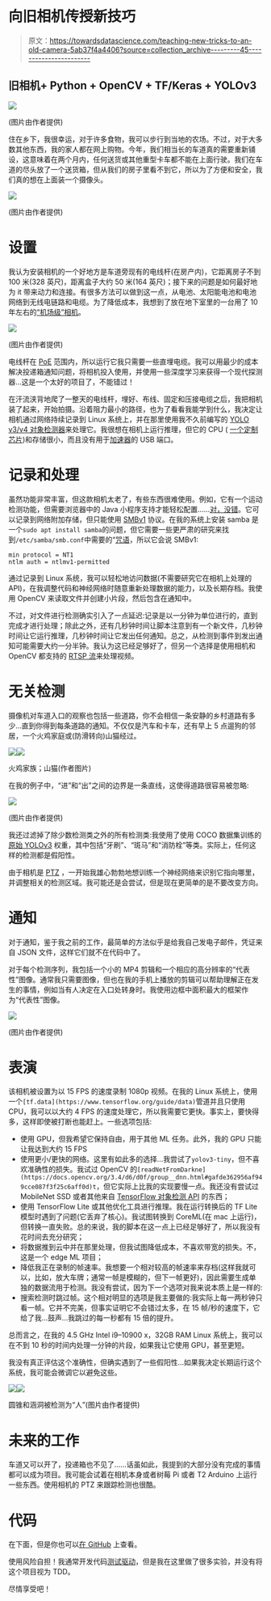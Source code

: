 # 向旧相机传授新技巧

> 原文：<https://towardsdatascience.com/teaching-new-tricks-to-an-old-camera-5ab37f4a4406?source=collection_archive---------45----------------------->

## 旧相机+ Python + OpenCV + TF/Keras + YOLOv3

![](img/309873db813f6930594e8d6583fbf264.png)

(图片由作者提供)

住在乡下，我很幸运，对于许多食物，我可以步行到当地的农场。不过，对于大多数其他东西，我的家人都在网上购物。今年，我们相当长的车道真的需要重新铺设，这意味着在两个月内，任何送货或其他重型卡车都不能在上面行驶。我们在车道的尽头放了一个送货箱，但从我们的房子里看不到它，所以为了方便和安全，我们真的想在上面装一个摄像头。

![](img/2da86422febd3be74b946b038e6d8f4e.png)

(图片由作者提供)

# 设置

我认为安装相机的一个好地方是车道旁现有的电线杆(在房产内)，它距离房子不到 100 米(328 英尺)，距离盒子大约 50 米(164 英尺)；接下来的问题是如何最好地为 it 带来动力和连接。有很多方法可以做到这一点，从电池、太阳能电池和电池网络到无线电链路和电缆。为了降低成本，我想到了放在地下室里的一台用了 10 年左右的[“机场级”相机](https://www.axis.com/en-us/products/axis-q6035-e)。

![](img/fd78b12bf966cabcd24c365bc228e4a6.png)

(图片由作者提供)

电线杆在 [PoE](https://en.wikipedia.org/wiki/Power_over_Ethernet) 范围内，所以运行它我只需要一些直埋电缆。我可以用最少的成本解决投递箱通知问题，将相机投入使用，并使用一些深度学习来获得一个现代探测器…这是一个太好的项目了，不能错过！

在汗流浃背地爬了一整天的电线杆，埋好、布线、固定和压接电缆之后，我把相机装了起来，开始拍摄。沿着阻力最小的路径，也为了看看我能学到什么，我决定让相机通过网络持续记录到 Linux 系统上，并在那里使用我不久前编写的 [YOLO v3/v4 对象检测器](https://github.com/jaltmayerpizzorno/d2k)来处理它。我很想在相机上运行推理，但它的 CPU ( [一个定制芯片](https://en.wikipedia.org/wiki/ETRAX_CRIS))和存储很小，而且没有用于[加速器](https://coral.withgoogle.com/products/accelerator)的 USB 端口。

# 记录和处理

虽然功能非常丰富，但这款相机太老了，有些东西很难使用。例如，它有一个运动检测功能，但需要浏览器中的 Java 小程序支持才能轻松配置……[对，没错](https://www.java.com/en/download/faq/chrome.xml)。它可以记录到网络附加存储，但只能使用 [SMBv1](https://en.wikipedia.org/wiki/Server_Message_Block) 协议。在我的系统上安装 samba 是一个`sudo apt install samba`的问题，但它需要一些更严肃的研究来找到`/etc/samba/smb.conf`中需要的“[咒语](https://en.wikipedia.org/wiki/Incantation)，所以它会说 SMBv1:

```
min protocol = NT1
ntlm auth = ntlmv1-permitted
```

通过记录到 Linux 系统，我可以轻松地访问数据(不需要研究它在相机上处理的 API)，在我调整代码和神经网络时随意重新处理数据的能力，以及长期存档。我使用 OpenCV 来读取文件并创建小片段，然后包含在通知中。

不过，对文件进行检测确实引入了一点延迟:记录是以一分钟为单位进行的，直到完成才进行处理；除此之外，还有几秒钟时间让脚本注意到有一个新文件，几秒钟时间让它运行推理，几秒钟时间让它发出任何通知。总之，从检测到事件到发出通知可能需要大约一分半钟。我认为这已经足够好了，但另一个选择是使用相机和 OpenCV 都支持的 [RTSP 流](https://en.wikipedia.org/wiki/Real_Time_Streaming_Protocol)来处理视频。

# 无关检测

摄像机对车道入口的观察也包括一些道路，你不会相信一条安静的乡村道路有多少…直到你得到每条道路的通知。不仅仅是汽车和卡车，还有早上 5 点遛狗的邻居，一个火鸡家庭或(防滑转向)山猫经过。

![](img/bcd18e762209663bf136a5d63a3b6124.png)![](img/2356708e5bb2c773b8e0bd1dbbcdeb45.png)

火鸡家族；山猫(作者图片)

在我的例子中，“进”和“出”之间的边界是一条直线，这使得道路很容易被忽略:

![](img/14c5a3d53d75fb5b67f66d9702d2482c.png)

(图片由作者提供)

我还过滤掉了除少数检测类之外的所有检测类:我使用了使用 COCO 数据集训练的[原始 YOLOv3](https://pjreddie.com/darknet/yolo/) 权重，其中包括“牙刷”、“斑马”和“消防栓”等类。实际上，任何这样的检测都是假阳性。

由于相机是 [PTZ](https://en.wikipedia.org/wiki/Pan%E2%80%93tilt%E2%80%93zoom_camera) ，一开始我雄心勃勃地想训练一个神经网络来识别它指向哪里，并调整相关的检测区域。我可能还是会尝试，但是现在更简单的是不要改变方向。

# 通知

对于通知，鉴于我之前的工作，最简单的方法似乎是给我自己发电子邮件，凭证来自 JSON 文件，这样它们就不在代码中了。

对于每个检测序列，我包括一个小的 MP4 剪辑和一个相应的高分辨率的“代表性”图像。通常我只需要图像，但也在我的手机上播放的剪辑可以帮助理解正在发生的事情，例如当有人决定在入口处转身时。我使用边框中面积最大的框架作为“代表性”图像。

![](img/d4975b74e9a06d24f924bf0dbd9bc9a6.png)

(图片由作者提供)

# 表演

该相机被设置为以 15 FPS 的速度录制 1080p 视频。在我的 Linux 系统上，使用一个`[tf.data](https://www.tensorflow.org/guide/data)`管道并且只使用 CPU，我可以以大约 4 FPS 的速度处理它，所以我需要它更快。事实上，要快得多，这样即使被打断也能赶上。一些选项包括:

*   使用 GPU，但我希望它保持自由，用于其他 ML 任务。此外，我的 GPU 只能让我达到大约 15 FPS
*   使用更小/更快的网络。这里有如此多的选择…我尝试了`yolov3-tiny`，但不喜欢准确性的损失。我试过 OpenCV 的`[readNetFromDarkne](https://docs.opencv.org/3.4/d6/d0f/group__dnn.html#gafde362956af949cce087f3f25c6aff0d)t`，但它实际上比我的实现要慢一点。我还没有尝试过 MobileNet SSD 或者其他来自 [TensorFlow 对象检测 API](https://tensorflow-object-detection-api-tutorial.readthedocs.io/en/latest/) 的东西；
*   使用 TensorFlow Lite 或其他优化工具进行推理。我在运行转换后的 TF Lite 模型时遇到了问题(它丢弃了核心)。我试图转换到 CoreML(在 mac 上运行)，但转换一直失败。总的来说，我的脚本在这一点上已经足够好了，所以我没有花时间去充分研究；
*   将数据推到云中并在那里处理，但我试图降低成本，不喜欢带宽的损失。不，这是一个 edge ML 项目；
*   降低我正在录制的帧速率。我想要一个相对较高的帧速率来存档(这样我就可以，比如，放大车牌；通常一帧是模糊的，但下一帧更好)，因此需要生成单独的数据流用于检测。我没有尝试，因为下一个选项对我来说本质上是一样的:
*   搜索检测时跳过帧。这个相对明显的选项是我主要做的:我实际上每一两秒钟只看一帧。它并不完美，但事实证明它不会错过太多，在 15 帧/秒的速度下，它给了我…鼓声…我跳过的每一秒都有 15 倍的提升。

总而言之，在我的 4.5 GHz Intel i9–10900 x，32GB RAM Linux 系统上，我可以在不到 10 秒的时间内处理一分钟的片段，如果我让它使用 GPU，甚至更短。

我没有真正评估这个准确性，但确实遇到了一些假阳性…如果我决定长期运行这个系统，我可能会微调它以避免这些。

![](img/b02552ef75ae7a69c0377caa8bd69019.png)![](img/ba728484994ee122adeb99ee09f8853a.png)

圆锥和涵洞被检测为“人”(图片由作者提供)

# 未来的工作

车道又可以开了，投递箱也不见了……话虽如此，我提到的大部分没有完成的事情都可以成为项目。我可能会试着在相机本身或者树莓 Pi 或者 T2 Arduino 上运行一些东西。使用相机的 PTZ 来跟踪检测也很酷。

# 代码

在下面，但是你也可以[在 GitHub](https://gist.github.com/jaltmayerpizzorno/935b021acdb3b562031f374b7deddfea) 上查看。

使用风险自担！我通常开发代码[测试驱动](https://en.wikipedia.org/wiki/Test-driven_development)，但是我在这里做了很多实验，并没有将这个项目视为 TDD。

尽情享受吧！
